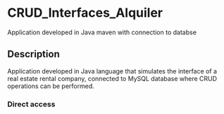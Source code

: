# CRUD_Interfaces_Alquiler
Application developed in Java maven with connection to databse

## Description
Application developed in Java language that simulates the interface of a real estate rental company, connected to MySQL database where CRUD operations can be performed.

### Direct access

